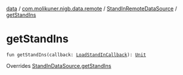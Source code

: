 [data](../../index.md) / [com.molikuner.nigb.data.remote](../index.md) / [StandInRemoteDataSource](index.md) / [getStandIns](./get-stand-ins.md)

# getStandIns

`fun getStandIns(callback: `[`LoadStandInCallback`](../../com.molikuner.nigb.data.source/-stand-in-data-source/-load-stand-in-callback.md)`): `[`Unit`](https://kotlinlang.org/api/latest/jvm/stdlib/kotlin/-unit/index.html)

Overrides [StandInDataSource.getStandIns](../../com.molikuner.nigb.data.source/-stand-in-data-source/get-stand-ins.md)

